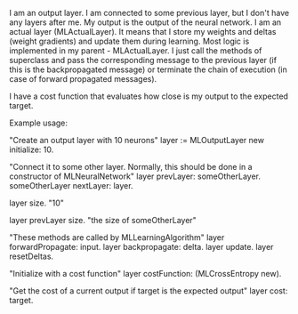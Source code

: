 I am an output layer. I am connected to some previous layer, but I don't have any layers after me. My output is the output of the neural network. I am an actual layer (MLActualLayer). It means that I store my weights and deltas (weight gradients) and update them during learning. Most logic is implemented in my parent - MLActualLayer. I just call the methods of superclass and pass the corresponding message to the previous layer (if this is  the backpropagated message) or terminate the chain of execution (in case of forward propagated messages).

I have a cost function that evaluates how close is my output to the expected target.

Example usage:

"Create an output layer with 10 neurons"
layer := MLOutputLayer new initialize: 10.

"Connect it to some other layer. Normally, this should be done in a constructor of MLNeuralNetwork"
layer prevLayer: someOtherLayer.
someOtherLayer nextLayer: layer.

layer size. "10"

layer prevLayer size. "the size of someOtherLayer"

"These methods are called by MLLearningAlgorithm"
layer forwardPropagate: input.
layer backpropagate: delta.
layer update.
layer resetDeltas.

"Initialize with a cost function"
layer costFunction: (MLCrossEntropy new).

"Get the cost of a current output if target is the expected output"
layer cost: target.